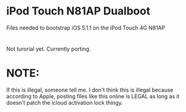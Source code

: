 # iPod Touch N81AP Dualboot
Files needed to bootstrap iOS 5.1.1 on the iPod Touch 4G N81AP 
# 
Not turorial yet. Currently porting.

# NOTE:
If this is illegal, someone tell me. I don't think this is illegal because according to Apple, posting files like this online is LEGAL as long as it doesn't patch the icloud activation lock thingy.
